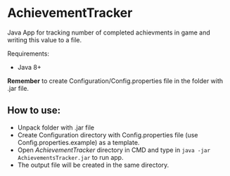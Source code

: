 # AchievementTracker
Java App for tracking number of completed achievments in game and writing this value to a file.

Requirements:
- Java 8+

**Remember** to create Configuration/Config.properties file in the folder with .jar file.

## How to use:
- Unpack folder with .jar file
- Create Configuration directory with Config.properties file (use Config.properties.example) as a template.
- Open *AchievementTracker* directory in CMD and type in `java -jar AchievementsTracker.jar` to run app.
- The output file will be created in the same directory.
